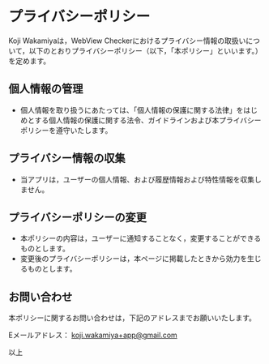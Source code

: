# プライバシーポリシー

Koji Wakamiyaは，WebView Checkerにおけるプライバシー情報の取扱いについて，以下のとおりプライバシーポリシー（以下，「本ポリシー」といいます。）を定めます。

## 個人情報の管理

- 個人情報を取り扱うにあたっては、「個人情報の保護に関する法律」をはじめとする個人情報の保護に関する法令、ガイドラインおよび本プライバシーポリシーを遵守いたします。

## プライバシー情報の収集

- 当アプリは，ユーザーの個人情報、および履歴情報および特性情報を収集しません。

## プライバシーポリシーの変更

- 本ポリシーの内容は，ユーザーに通知することなく，変更することができるものとします。
- 変更後のプライバシーポリシーは，本ページに掲載したときから効力を生じるものとします。

## お問い合わせ

本ポリシーに関するお問い合わせは，下記のアドレスまでお願いいたします。

Eメールアドレス： koji.wakamiya+app@gmail.com

以上